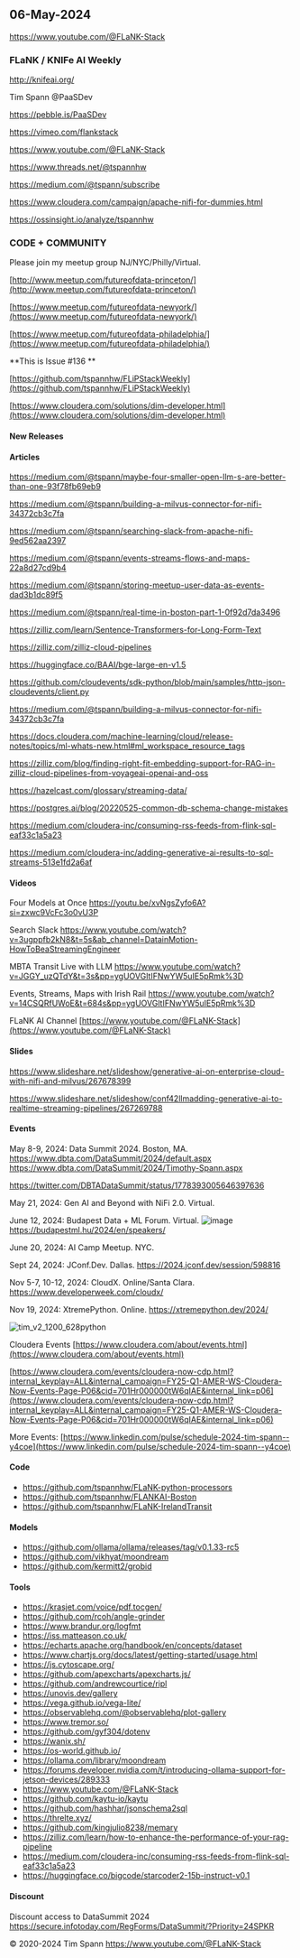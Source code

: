 ## 06-May-2024

https://www.youtube.com/@FLaNK-Stack

### FLaNK / KNIFe AI Weekly

http://knifeai.org/

Tim Spann @PaaSDev

https://pebble.is/PaaSDev

https://vimeo.com/flankstack

https://www.youtube.com/@FLaNK-Stack

https://www.threads.net/@tspannhw

https://medium.com/@tspann/subscribe

https://www.cloudera.com/campaign/apache-nifi-for-dummies.html

https://ossinsight.io/analyze/tspannhw


### CODE + COMMUNITY

Please join my meetup group NJ/NYC/Philly/Virtual. 

[http://www.meetup.com/futureofdata-princeton/](http://www.meetup.com/futureofdata-princeton/)

[https://www.meetup.com/futureofdata-newyork/](https://www.meetup.com/futureofdata-newyork/)

[https://www.meetup.com/futureofdata-philadelphia/](https://www.meetup.com/futureofdata-philadelphia/)



**This is Issue #136 **

[https://github.com/tspannhw/FLiPStackWeekly](https://github.com/tspannhw/FLiPStackWeekly)

[https://www.cloudera.com/solutions/dim-developer.html](https://www.cloudera.com/solutions/dim-developer.html)


#### New Releases


#### Articles

https://medium.com/@tspann/maybe-four-smaller-open-llm-s-are-better-than-one-93f78fb69eb9

https://medium.com/@tspann/building-a-milvus-connector-for-nifi-34372cb3c7fa

https://medium.com/@tspann/searching-slack-from-apache-nifi-9ed562aa2397

https://medium.com/@tspann/events-streams-flows-and-maps-22a8d27cd9b4

https://medium.com/@tspann/storing-meetup-user-data-as-events-dad3b1dc89f5

https://medium.com/@tspann/real-time-in-boston-part-1-0f92d7da3496

https://zilliz.com/learn/Sentence-Transformers-for-Long-Form-Text

https://zilliz.com/zilliz-cloud-pipelines

https://huggingface.co/BAAI/bge-large-en-v1.5

https://github.com/cloudevents/sdk-python/blob/main/samples/http-json-cloudevents/client.py

https://medium.com/@tspann/building-a-milvus-connector-for-nifi-34372cb3c7fa

https://docs.cloudera.com/machine-learning/cloud/release-notes/topics/ml-whats-new.html#ml_workspace_resource_tags

https://zilliz.com/blog/finding-right-fit-embedding-support-for-RAG-in-zilliz-cloud-pipelines-from-voyageai-openai-and-oss

https://hazelcast.com/glossary/streaming-data/

https://postgres.ai/blog/20220525-common-db-schema-change-mistakes

https://medium.com/cloudera-inc/consuming-rss-feeds-from-flink-sql-eaf33c1a5a23

https://medium.com/cloudera-inc/adding-generative-ai-results-to-sql-streams-513e1fd2a6af


#### Videos

Four Models at Once
https://youtu.be/xvNgsZyfo6A?si=zxwc9VcFc3o0vU3P

Search Slack
https://www.youtube.com/watch?v=3ugppfb2kN8&t=5s&ab_channel=DatainMotion-HowToBeaStreamingEngineer

MBTA Transit Live with LLM
https://www.youtube.com/watch?v=JGGY_uzQTdY&t=3s&pp=ygUOVGltIFNwYW5uIE5pRmk%3D

Events, Streams, Maps with Irish Rail
https://www.youtube.com/watch?v=14CSQRfUWoE&t=684s&pp=ygUOVGltIFNwYW5uIE5pRmk%3D

FLaNK AI Channel
[https://www.youtube.com/@FLaNK-Stack](https://www.youtube.com/@FLaNK-Stack)

#### Slides

https://www.slideshare.net/slideshow/generative-ai-on-enterprise-cloud-with-nifi-and-milvus/267678399

https://www.slideshare.net/slideshow/conf42llmadding-generative-ai-to-realtime-streaming-pipelines/267269788


#### Events



May 8-9, 2024: Data Summit 2024. Boston, MA.
https://www.dbta.com/DataSummit/2024/default.aspx
https://www.dbta.com/DataSummit/2024/Timothy-Spann.aspx

https://twitter.com/DBTADataSummit/status/1778393005646397636

May 21, 2024:  Gen AI and Beyond with NiFi 2.0.  Virtual.

June 12, 2024: Budapest Data + ML Forum. Virtual.
![image](https://github.com/tspannhw/FLiPStackWeekly/assets/18673814/f7c24719-5ab8-4b4f-87c5-26802234e3f0)
https://budapestml.hu/2024/en/speakers/

June 20, 2024:  AI Camp Meetup.   NYC.

Sept 24, 2024:  JConf.Dev. Dallas.
https://2024.jconf.dev/session/598816

Nov 5-7, 10-12, 2024:  CloudX.  Online/Santa Clara. https://www.developerweek.com/cloudx/

Nov 19, 2024: XtremePython. Online.
https://xtremepython.dev/2024/

![tim_v2_1200_628python](https://github.com/tspannhw/FLiPStackWeekly/assets/18673814/b41db3c7-d42c-42e1-924c-eff39cbdbab0)

Cloudera Events
[https://www.cloudera.com/about/events.html](https://www.cloudera.com/about/events.html)

[https://www.cloudera.com/events/cloudera-now-cdp.html?internal_keyplay=ALL&internal_campaign=FY25-Q1-AMER-WS-Cloudera-Now-Events-Page-P06&cid=701Hr000000tW6qIAE&internal_link=p06](https://www.cloudera.com/events/cloudera-now-cdp.html?internal_keyplay=ALL&internal_campaign=FY25-Q1-AMER-WS-Cloudera-Now-Events-Page-P06&cid=701Hr000000tW6qIAE&internal_link=p06)

More Events:
[https://www.linkedin.com/pulse/schedule-2024-tim-spann--y4coe](https://www.linkedin.com/pulse/schedule-2024-tim-spann--y4coe)


#### Code

* https://github.com/tspannhw/FLaNK-python-processors
* https://github.com/tspannhw/FLANKAI-Boston
* https://github.com/tspannhw/FLaNK-IrelandTransit

#### Models

* https://github.com/ollama/ollama/releases/tag/v0.1.33-rc5
* https://github.com/vikhyat/moondream
* https://github.com/kermitt2/grobid


#### Tools

* https://krasjet.com/voice/pdf.tocgen/
* https://github.com/rcoh/angle-grinder
* https://www.brandur.org/logfmt
* https://iss.matteason.co.uk/
* https://echarts.apache.org/handbook/en/concepts/dataset
* https://www.chartjs.org/docs/latest/getting-started/usage.html
* https://js.cytoscape.org/
* https://github.com/apexcharts/apexcharts.js/
* https://github.com/andrewcourtice/ripl
* https://unovis.dev/gallery
* https://vega.github.io/vega-lite/
* https://observablehq.com/@observablehq/plot-gallery
* https://www.tremor.so/
* https://github.com/gyf304/dotenv
* https://wanix.sh/
* https://os-world.github.io/
* https://ollama.com/library/moondream
* https://forums.developer.nvidia.com/t/introducing-ollama-support-for-jetson-devices/289333
* https://www.youtube.com/@FLaNK-Stack
* https://github.com/kaytu-io/kaytu
* https://github.com/hashhar/jsonschema2sql
* https://threlte.xyz/
* https://github.com/kingjulio8238/memary
* https://zilliz.com/learn/how-to-enhance-the-performance-of-your-rag-pipeline
* https://medium.com/cloudera-inc/consuming-rss-feeds-from-flink-sql-eaf33c1a5a23
* https://huggingface.co/bigcode/starcoder2-15b-instruct-v0.1

#### Discount

Discount access to DataSummit 2024
https://secure.infotoday.com/RegForms/DataSummit/?Priority=24SPKR


&copy; 2020-2024 Tim Spann  https://www.youtube.com/@FLaNK-Stack
